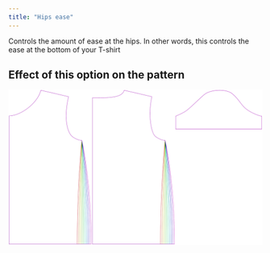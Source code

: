```yaml
---
title: "Hips ease"
---
```


Controls the amount of ease at the hips. In other words, this controls the ease at the bottom of your T-shirt

## Effect of this option on the pattern

![This image shows the effect of this option by superimposing several variants that have a different value for this option](teagan_hipsease_sample.svg "Effect of this option on the pattern")
